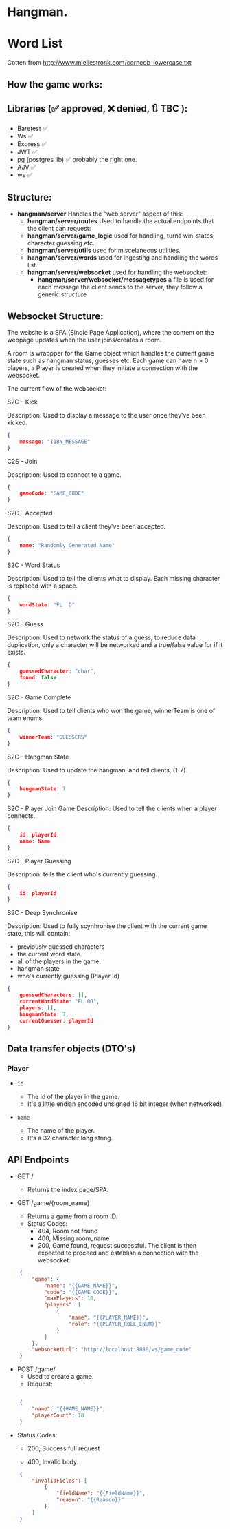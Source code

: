 # Hangman.

# Word List
Gotten from http://www.mieliestronk.com/corncob_lowercase.txt

## How the game works:

## Libraries (✅ approved, ❌ denied, 🔃 TBC ):
- Baretest ✅
- Ws ✅
- Express ✅
- JWT ✅
- pg (postgres lib) ✅ probably the right one.
- AJV ✅
- ws ✅

## Structure:
- **hangman/server** Handles the "web server" aspect of this:
    - **hangman/server/routes** Used to handle the actual endpoints that the client can request:
    - **hangman/server/game_logic** used for handling, turns win-states, character guessing etc.
    - **hangman/server/utils** used for miscelaneous utilities.
    - **hangman/server/words** used for ingesting and handling the words list.
    - **hangman/server/websocket** used for handling the websocket:
        - **hangman/server/websocket/messagetypes** a file is used for each message the client sends to the server, they follow a generic structure


## Websocket Structure:
The website is a SPA (Single Page Application), where the content on the webpage updates when the user joins/creates a room.

A room is wrappper for the Game object which handles the current game state such as hangman status, guesses etc.
Each game can have n > 0 players, a Player is created when they initiate a connection with the websocket.

The current flow of the websocket:

S2C - Kick

Description: Used to display a message to the user once they've been kicked.

```json
{
    message: "I18N_MESSAGE"
}
```

C2S - Join

Description: Used to connect to a game.
```json
{
    gameCode: "GAME_CODE"
}
```

S2C - Accepted

Description: Used to tell a client they've been accepted.
```json
{
    name: "Randomly Generated Name"
}
```

S2C - Word Status

Description: Used to tell the clients what to display. Each missing character is replaced with a space.

```json
{
    wordState: "FL  D"
}
```

S2C - Guess

Description: Used to network the status of a guess, to reduce data duplication, only a character will be networked and a true/false value for if it exists.

```json
{
    guessedCharacter: "char",
    found: false
}
```

S2C - Game Complete

Description: Used to tell clients who won the game, winnerTeam is one of team enums.

```json
{
    winnerTeam: "GUESSERS"
}
```

S2C - Hangman State

Description: Used to update the hangman, and tell clients, (1-7).

```json
{
    hangmanState: 7
}
```

S2C - Player Join Game
Description: Used to tell the clients when a player connects.

```json
{
    id: playerId,
    name: Name
}
```

S2C - Player Guessing

Description: tells the client who's currently guessing.

```json
{
    id: playerId
}
```

S2C - Deep Synchronise

Description: Used to fully scynhronise the client with the current game state, this will contain:
- previously guessed characters
- the current word state 
- all of the players in the game.
- hangman state
- who's currently guessing (Player Id)
```json
{
    guessedCharacters: [],
    currentWordState: "FL OD",
    players: [],
    hangmanState: 7,
    currentGuesser: playerId
}
```

## Data transfer objects (DTO's)

### Player
- `id` 
    - The id of the player in the game.
    - It's a little endian encoded unsigned 16 bit integer (when networked)

- `name`
    - The name of the player.
    - It's a 32 character long string.


## API Endpoints
- GET /
    - Returns the index page/SPA.

- GET /game/{room_name}
    - Returns a game from a room ID.
    - Status Codes:
        - 404, Room not found
        - 400, Missing room_name
        - 200, Game found, request successful. The client is then expected to proceed and establish a connection with the websocket.
```json
    {
        "game": {
            "name": "{{GAME_NAME}}",
            "code": "{{GAME_CODE}}",
            "maxPlayers": 10,
            "players": [
                {
                    "name": "{{PLAYER_NAME}}",
                    "role": "{{PLAYER_ROLE_ENUM}}"
                }
            ]
        },
        "websocketUrl": "http://localhost:8080/ws/game_code"
    }
```
- POST /game/
    - Used to create a game.
    - Request:
```json

    {
        "name": "{{GAME_NAME}}",
        "playerCount": 10
    }

```
- Status Codes:
    - 200, Success full request

    - 400, Invalid body:
```json
    {
        "invalidFields": [
            {
                "fieldName": "{{FieldName}}",
                "reason": "{{Reason}}"
            }
        ]
    }
```